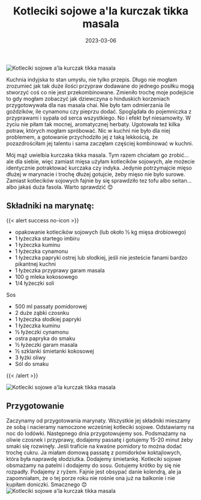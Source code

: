 ﻿---
title: "Kotleciki sojowe a'la kurczak tikka masala"
date: 2023-03-06
categories:
- danie główne
tags:
- wegańskie
- kotleciki sojowe
- pomidory
- kuchnia indyjska
- kuchnie świata
thumbnailImagePosition: "top"
---
![Kotleciki sojowe a'la kurczak tikka masala](/img/Kotleciki-sojowe-a'la-kurczak-tikka-masala/Kotleciki-sojowe-a'la-kurczak-tikka-masala-3.JPG)

Kuchnia indyjska to stan umysłu, nie tylko przepis. Długo nie mogłam zrozumieć jak tak duże ilości przypraw dodawane do jednego posiłku mogą stworzyć coś co nie jest przekombinowane. Zmieniło trochę moje podejście to gdy mogłam zobaczyć jak dziewczyna o hinduskich korzeniach przygotowywała dla nas masala chai. Nie było tam odmierzania ile goździków, ile cynamonu czy pieprzu dodać. Spoglądała do pojemniczka z przyprawami i sypała od serca wszystkiego. No i efekt był niesamowity. W życiu nie piłam tak mocnej, aromatycznej herbaty. Ugotowała też kilka potraw, których mogłam spróbować. Nic w kuchni nie było dla niej problemem, a gotowanie przychodziło jej z taką lekkością, że pozazdrościłam jej talentu i sama zaczęłam częściej kombinować w kuchni. 
<!--more-->
Mój mąż uwielbia kurczaka tikka masala. Tym razem chciałam go zrobić… ale dla siebie, więc zamiast mięsa użyłam kotlecików sojowych, ale możecie identycznie potraktować kurczaka czy indyka. Jedynie potrzymajcie mięso dłużej w marynacie i trochę dłużej gotujcie, żeby mięso nie było surowe. Zamiast kotlecików sojowych fajnie by się sprawdziło tez tofu albo seitan… albo jakaś duża fasola. Warto sprawdzić 😊

## Składniki na marynatę:
{{< alert success no-icon >}}
- opakowanie kotlecików sojowych (lub około ½ kg mięsa drobiowego)
- 1 łyżeczka startego imbiru
- 1 łyżeczka kuminu
- 1 łyżeczka cynamonu
- 1 łyżeczka papryki ostrej lub słodkiej, jeśli nie jesteście fanami bardzo pikantnej kuchni
- 1 łyżeczka przyprawy garam masala
- 100 g mleka kokosowego
- 1/4 łyżeczki soli

Sos
- 500 ml passaty pomidorowej
- 2 duże ząbki czosnku
- 1 łyżeczka słodkiej papryki
- 1 łyżeczka kuminu
- ½ łyżeczki cynamonu
- ostra papryka do smaku
- ½ łyżeczki garam masala
- ½ szklanki śmietanki kokosowej
- 3 łyżki oliwy
- Sól do smaku

{{< /alert >}}

![Kotleciki sojowe a'la kurczak tikka masala](/img/Kotleciki-sojowe-a'la-kurczak-tikka-masala/Kotleciki-sojowe-a'la-kurczak-tikka-masala-1.JPG)
## Przygotowanie
Zaczynamy od przygotowania marynaty. Wszystkie jej składniki mieszamy ze sobą i nacieramy namoczone wcześniej kotleciki sojowe. Odstawiamy na noc do lodówki.
Następnego dnia przygotowujemy sos. Podsmażamy na oliwie czosnek i przyprawy, dodajemy passatę i gotujemy 15-20 minut żeby smaki się rozwinęły.  Jeśli traficie na kwaśne pomidory to można dodać trochę cukru. Ja miałam domową passatę z pomidorków koktajlowych, która była naprawdę słodziutka. Dodajemy śmietankę.
Kotleciki sojowe obsmażamy na patelni i dodajemy do sosu. Gotujemy krótko by się nie rozpadły. Podajemy z ryżem. Fajnie jest obsypać danie kolendrą, ale ja zapomniałam, że o tej porze roku nie rośnie ona już na balkonie i nie kupiłam doniczki. Smacznego 😊 
![Kotleciki sojowe a'la kurczak tikka masala](/img/Kotleciki-sojowe-a'la-kurczak-tikka-masala/Kotleciki-sojowe-a'la-kurczak-tikka-masala-2.JPG)